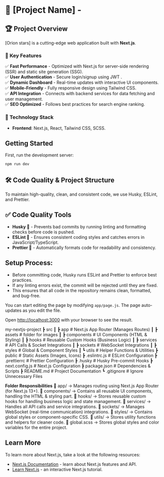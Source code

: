 # 🌟 [Project Name] - 

## 🏆 Project Overview

[Orion stars] is a cutting-edge web application built with **Next.js**.

### 🎯 **Key Features**

✅ **Fast Performance** - Optimized with Next.js for server-side rendering (SSR) and static site generation (SSG).  
✅ **User Authentication** - Secure login/signup using JWT .  
✅ **Dynamic Dashboard** - Real-time updates with interactive UI components.  
✅ **Mobile-Friendly** - Fully responsive design using Tailwind CSS.  
✅ **API Integration** - Connects with backend services for data fetching and user management.  
✅ **SEO Optimized** - Follows best practices for search engine ranking.

### 🚀 **Technology Stack**

- **Frontend**: Next.js, React, Tailwind CSS, SCSS.

## Getting Started

First, run the development server:

```bash
npm run dev
```

## 🛠️ Code Quality & Project Structure

To maintain high-quality, clean, and consistent code, we use Husky, ESLint, and Prettier.

## ✅ Code Quality Tools

- **Husky 🐶** - Prevents bad commits by running linting and formatting checks before code is pushed.
- **ESLint 📏** - Ensures consistent coding styles and catches errors in JavaScript/TypeScript.
- **Prettier 🎨** - Automatically formats code for readability and consistency.

## Setup Process:

- Before committing code, Husky runs ESLint and Prettier to enforce best practices.
- If any linting errors exist, the commit will be rejected until they are fixed.
- This ensures that all code in the repository remains clean, formatted, and bug-free.

You can start editing the page by modifying `app/page.js`. The page auto-updates as you edit the file.

Open [http://localhost:3000](http://localhost:3000) with your browser to see the result.

my-nextjs-project
┣  src
┃ ┣  app # Next.js App Router (Manages Routes)
┃ ┣  assets # folder for images
┃ ┣  components # UI Components (HTML & Styling)
┃ ┣  hooks # Reusable Custom Hooks (Business Logic)
┃ ┣  services # API Calls & Socket Integrations
┃ ┣  sockets # WebSocket Integrations
┃ ┣  styles # Global & Component Styles
┃ ┗  utils # Helper Functions & Utilities
┣  public # Static Assets (Images, Icons)
┣  .eslintrc.js # ESLint Configuration
┣  .prettierrc # Prettier Configuration
┣  .husky # Husky Pre-commit Hooks
┣  next.config.js # Next.js Configuration
┣  package.json # Dependencies & Scripts
┣  README.md # Project Documentation
┗  .gitignore # Ignore Unnecessary Files

**Folder Responsibilities**
📂 app/ → Manages routing using Next.js App Router (for Next.js 13+).
📂 components/ → Contains all reusable UI components, handling the HTML & styling part.
📂 hooks/ → Stores reusable custom hooks for handling business logic and state management.
📂 services/ → Handles all API calls and service integrations.
📂 sockets/ → Manages WebSocket (real-time communication) integrations.
📂 styles/ → Contains global styles or component-specific CSS.
📂 utils/ → Stores utility functions and helpers for cleaner code.
📂 global.scss → Stores global styles and color variables for the entire project.

## Learn More

To learn more about Next.js, take a look at the following resources:

- [Next.js Documentation](https://nextjs.org/docs) - learn about Next.js features and API.
- [Learn Next.js](https://nextjs.org/learn) - an interactive Next.js tutorial.
